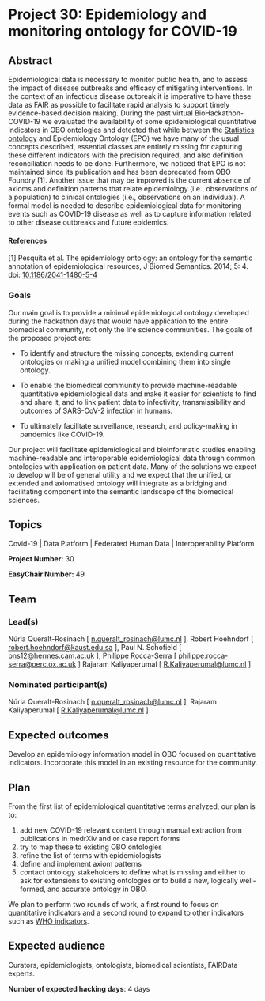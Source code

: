 # Project 30: Epidemiology and monitoring ontology for COVID-19

## Abstract

Epidemiological data is necessary to monitor public health, and to assess the impact of disease outbreaks and efficacy of mitigating interventions. In the context of an infectious disease outbreak it is imperative to have these data as FAIR as possible to facilitate rapid analysis to support timely evidence-based decision making. During the past virtual BioHackathon-COVID-19 we evaluated the availability of some epidemiological quantitative indicators in OBO ontologies and detected that while between the [Statistics ontology](http://stato-ontology.org/) and Epidemiology Ontology (EPO) we have many of the usual concepts described, essential classes are entirely missing for capturing these different indicators with the precision required, and also definition reconciliation needs to be done. Furthermore, we noticed that EPO is not maintained since its publication and has been deprecated from OBO Foundry [1]. Another issue that may be improved is the current absence of axioms and definition patterns that relate epidemiology (i.e., observations of a population) to clinical ontologies (i.e., observations on an individual). A formal model is needed to describe epidemiological data for monitoring events such as COVID-19 disease as well as to capture information related to other disease outbreaks and future epidemics. 


#### References

[1] Pesquita et al. The epidemiology ontology: an ontology for the semantic annotation of epidemiological resources, J Biomed Semantics. 2014; 5: 4. doi: [10.1186/2041-1480-5-4](10.1186/2041-1480-5-4)

### Goals

Our main goal is to provide a minimal epidemiological ontology developed during the hackathon days that would have application to the entire biomedical community, not only the life science communities. The goals of the proposed project are: 

* To identify and structure the missing concepts, extending current ontologies or making a unified model combining them into single ontology. 

* To enable the biomedical community to provide machine-readable quantitative epidemiological data and make it easier for scientists to find and share it, and to link patient data to infectivity, transmissibility and outcomes of SARS-CoV-2 infection in humans. 

* To ultimately facilitate surveillance, research, and policy-making in pandemics like COVID-19.

Our project will facilitate epidemiological and bioinformatic studies enabling machine-readable and interoperable epidemiological data through common ontologies with application on patient data. Many of the solutions we expect to develop will be of general utility and we expect that the unified, or extended and axiomatised ontology will integrate as a bridging and facilitating component into the semantic landscape of the biomedical sciences.

## Topics

Covid-19 | Data Platform | Federated Human Data | Interoperability Platform

**Project Number:** 30



**EasyChair Number:** 49

## Team

### Lead(s)

 Núria Queralt-Rosinach [ n.queralt_rosinach@lumc.nl ], 
 Robert Hoehndorf [ robert.hoehndorf@kaust.edu.sa ], 
 Paul N. Schofield [ pns12@hermes.cam.ac.uk ], 
 Philippe Rocca-Serra [ philippe.rocca-serra@oerc.ox.ac.uk ]
 Rajaram Kaliyaperumal [ R.Kaliyaperumal@lumc.nl ]

### Nominated participant(s)

 Núria Queralt-Rosinach [ n.queralt_rosinach@lumc.nl ],
 Rajaram Kaliyaperumal [ R.Kaliyaperumal@lumc.nl ]

## Expected outcomes

Develop an epidemiology information model in OBO focused on quantitative indicators. Incorporate this model in an existing resource for the community.
 
## Plan

From the first list of epidemiological quantitative terms analyzed, our plan is to: 

1. add new COVID-19 relevant content through manual extraction from publications in medrXiv and or case report forms 
2. try to map these to existing OBO ontologies 
3. refine the list of terms with epidemiologists 
4. define and implement axiom patterns 
5. contact ontology stakeholders to define what is missing and either to ask for extensions to existing ontologies or to build a new, logically well-formed, and accurate ontology in OBO. 

We plan to perform two rounds of work, a first round to focus on quantitative indicators and a second round to expand to other indicators such as [WHO indicators](https://www.who.int/healthinfo/indicators/2015/metadata/en/).

## Expected audience

Curators, epidemiologists, ontologists, biomedical scientists, FAIRData experts.

**Number of expected hacking days**: 4 days

